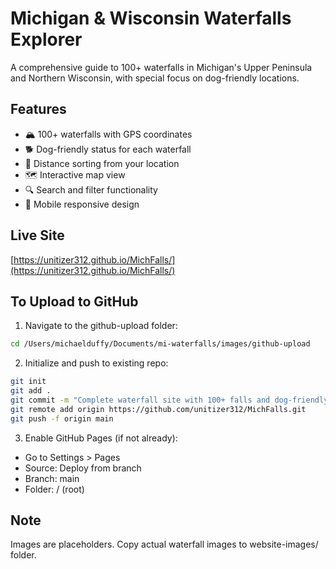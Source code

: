 # Michigan & Wisconsin Waterfalls Explorer

A comprehensive guide to 100+ waterfalls in Michigan's Upper Peninsula and Northern Wisconsin, with special focus on dog-friendly locations.

## Features
- 🏔️ 100+ waterfalls with GPS coordinates
- 🐕 Dog-friendly status for each waterfall
- 📍 Distance sorting from your location
- 🗺️ Interactive map view
- 🔍 Search and filter functionality
- 📱 Mobile responsive design

## Live Site
[https://unitizer312.github.io/MichFalls/](https://unitizer312.github.io/MichFalls/)

## To Upload to GitHub

1. Navigate to the github-upload folder:
```bash
cd /Users/michaelduffy/Documents/mi-waterfalls/images/github-upload
```

2. Initialize and push to existing repo:
```bash
git init
git add .
git commit -m "Complete waterfall site with 100+ falls and dog-friendly info"
git remote add origin https://github.com/unitizer312/MichFalls.git
git push -f origin main
```

3. Enable GitHub Pages (if not already):
- Go to Settings > Pages
- Source: Deploy from branch
- Branch: main
- Folder: / (root)

## Note
Images are placeholders. Copy actual waterfall images to website-images/ folder.